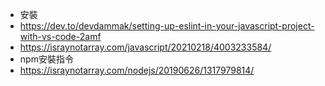 * 安裝
* https://dev.to/devdammak/setting-up-eslint-in-your-javascript-project-with-vs-code-2amf
* https://israynotarray.com/javascript/20210218/4003233584/
* npm安裝指令
* https://israynotarray.com/nodejs/20190626/1317979814/
